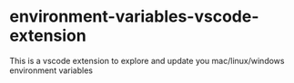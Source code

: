 # environment-variables-vscode-extension
This is a vscode extension to explore and update you mac/linux/windows environment variables
